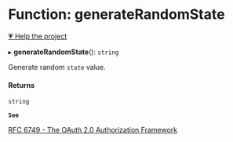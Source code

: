 # Function: generateRandomState

[💗 Help the project](https://github.com/sponsors/panva)

▸ **generateRandomState**(): `string`

Generate random `state` value.

#### Returns

`string`

**`See`**

[RFC 6749 - The OAuth 2.0 Authorization Framework](https://www.rfc-editor.org/rfc/rfc6749.html#section-4.1.1)

